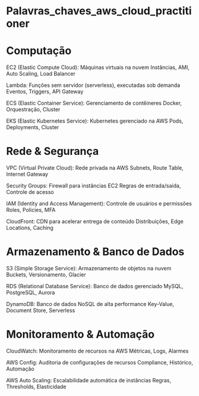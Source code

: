 # Palavras_chaves_aws_cloud_practitioner

# Computação
EC2 (Elastic Compute Cloud): Máquinas virtuais na nuvem
Instâncias, AMI, Auto Scaling, Load Balancer

Lambda: Funções sem servidor (serverless), executadas sob demanda
Eventos, Triggers, API Gateway

ECS (Elastic Container Service): Gerenciamento de contêineres Docker, Orquestração, Cluster

EKS (Elastic Kubernetes Service): Kubernetes gerenciado na AWS Pods, Deployments, Cluster

# Rede & Segurança
VPC (Virtual Private Cloud): Rede privada na AWS Subnets, Route Table, Internet Gateway

Security Groups: Firewall para instâncias EC2 Regras de entrada/saída, Controle de acesso

IAM (Identity and Access Management): Controle de usuários e permissões  Roles, Policies, MFA

CloudFront: CDN para acelerar entrega de conteúdo Distribuições, Edge Locations, Caching

# Armazenamento & Banco de Dados
S3 (Simple Storage Service): Armazenamento de objetos na nuvem Buckets, Versionamento, Glacier

RDS (Relational Database Service): Banco de dados gerenciado MySQL, PostgreSQL, Aurora

DynamoDB: Banco de dados NoSQL de alta performance Key-Value, Document Store, Serverless

# Monitoramento & Automação
CloudWatch: Monitoramento de recursos na AWS Métricas, Logs, Alarmes

AWS Config: Auditoria de configurações de recursos Compliance, Histórico, Automação

AWS Auto Scaling: Escalabilidade automática de instâncias Regras, Thresholds, Elasticidade
